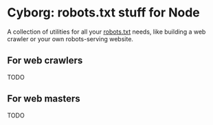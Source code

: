 Cyborg: robots.txt stuff for Node
=================================

A collection of utilities for all your [robots.txt](http://www.robotstxt.org/) needs, like building a web crawler or your own robots-serving website.

For web crawlers
----------------

TODO

For web masters
---------------

TODO

